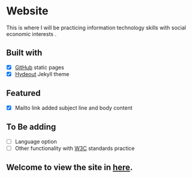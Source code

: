 # Website
This is where I will be practicing information technology skills with social economic interests .  

Built with
----
- [x] [GitHub](https://pages.github.com/) static pages
- [x] [Hydeout](https://fongandrew.github.io/hydeout/) Jekyll theme

Featured
----
- [x] Mailto link added subject line and body content  

To Be adding
----
- [ ] Language option
- [ ] Other functionality with [W3C](https://www.w3.org/standards/) standards practice

## Welcome to view the site in [here](https://jyang123-bit.github.io/Website/).

